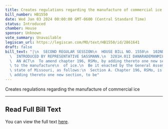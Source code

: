 ```yaml
---
title: Creates regulations regarding the manufacture of commercial ice
bill_number: HB1550
date: Wed Jan 03 2024 00:00:00 GMT-0600 (Central Standard Time)
status: Introduced
chamber: House
sponsor: Unknown
vote_summary: Unavailable
legiscan_url: https://legiscan.com/MO/text/HB1550/id/2861641
draft: false
bill_text: "|\n  SECOND REGULAR SESSION\n  HOUSE BILL NO. 1550\n  102ND GENERAL ASSEMBLY\n\
  \  INTRODUCED BY REPRESENTATIVE SASSMANN.\n  3281H.01I DANARADEMANMILLER,ChiefClerk\n\
  \  AN ACT\n  To amend chapter 196, RSMo, by adding thereto one new section relating\
  \ to the manufacture\n  of ice.\n  Be it enacted by the General Assembly of the\
  \ state of Missouri, as follows:\n  Section A. Chapter 196, RSMo, is amended by\
  \ adding thereto one new section, to be"
---
```

Creates regulations regarding the manufacture of commercial ice

---

## Read Full Bill Text

You can view the full text [here](https://legiscan.com/MO/text/HB1550/id/2861641).
